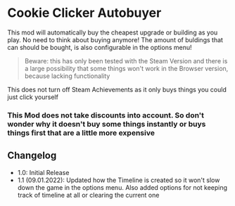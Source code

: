 # Cookie Clicker Autobuyer

This mod will automatically buy the cheapest upgrade or building as you play. No need to think about buying anymore! The amount of buldings that can should be bought, is also configurable in the options menu!

>Beware: this has only been tested with the Steam Version and there is a large possibility that some things won't work in the Browser version, because lacking functionality

This does not turn off Steam Achievements as it only buys things you could just click yourself

### This Mod does not take discounts into account. So don't wonder why it doesn't buy some things instantly or buys things first that are a little more expensive 

## Changelog
- 1.0: Initial Release
- 1.1 (09.01.2022): Updated how the Timeline is created so it won't slow down the game in the options menu. Also added options for not keeping track of timeline at all or clearing the current one
